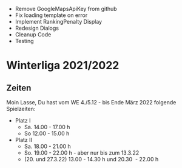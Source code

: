- Remove GoogleMapsApiKey from github
- Fix loading template on error
- Implement RankingPenalty Display
- Redesign Dialogs
- Cleanup Code
- Testing

# Winterliga 2021/2022
## Zeiten
Moin Lasse,
Du hast vom WE 4./5.12 - bis Ende März 2022 folgende Spielzeiten:
- Platz I
    - Sa. 14.00 - 17.00 h
    - So 12.00 - 15.00 h
- Platz II
    - Sa. 18.00 - 21.00 h
    - So. 19.00 - 22.00 h - aber nur bis zum 13.3.22
    - (20. und 27.3.22) 13.00 - 14.30 h und 20.30  - 22.00 h
